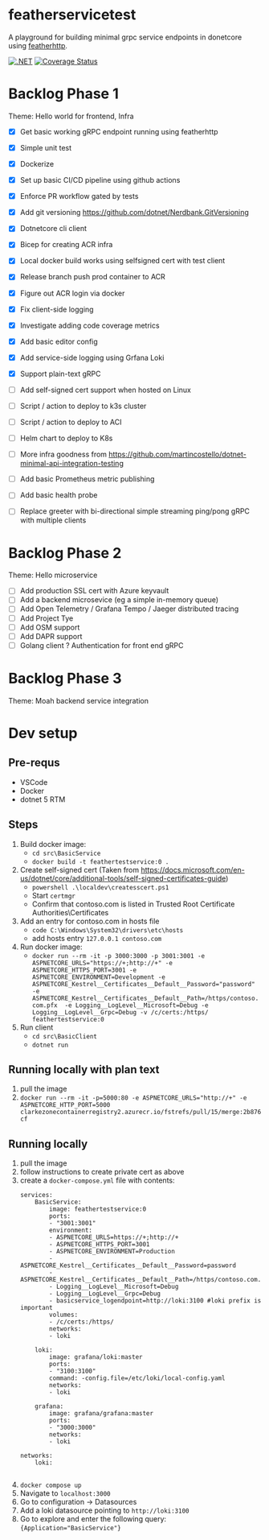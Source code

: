 # featherservicetest
A playground for building minimal grpc service endpoints in donetcore using [featherhttp](https://github.com/featherhttp/framework).

[![.NET](https://github.com/clarkezone/featherservicetest/actions/workflows/dotnet.yml/badge.svg)](https://github.com/clarkezone/featherservicetest/actions/workflows/dotnet.yml)
[![Coverage Status](https://coveralls.io/repos/github/clarkezone/featherservicetest/badge.svg)](https://coveralls.io/github/clarkezone/featherservicetest)

# Backlog Phase 1
Theme: Hello world for frontend, Infra
- [x] Get basic working gRPC endpoint running using featherhttp
- [x] Simple unit test
- [X] Dockerize
- [X] Set up basic CI/CD pipeline using github actions
- [X] Enforce PR workflow gated by tests
- [X] Add git versioning https://github.com/dotnet/Nerdbank.GitVersioning
- [X] Dotnetcore cli client
- [X] Bicep for creating ACR infra
- [X] Local docker build works using selfsigned cert with test client
- [X] Release branch push prod container to ACR
- [X] Figure out ACR login via docker
- [X] Fix client-side logging
- [X] Investigate adding code coverage metrics
- [X] Add basic editor config
- [X] Add service-side logging using Grfana Loki
- [X] Support plain-text gRPC
- [ ] Add self-signed cert support when hosted on Linux

- [ ] Script / action to deploy to k3s cluster
- [ ] Script / action to deploy to ACI
- [ ] Helm chart to deploy to K8s
- [ ] More infra goodness from https://github.com/martincostello/dotnet-minimal-api-integration-testing
- [ ] Add basic Prometheus metric publishing
- [ ] Add basic health probe
- [ ] Replace greeter with bi-directional simple streaming ping/pong gRPC with multiple clients

# Backlog Phase 2
Theme: Hello microservice
- [ ] Add production SSL cert with Azure keyvault
- [ ] Add a backend microsevice (eg a simple in-memory queue)
- [ ] Add Open Telemetry / Grafana Tempo / Jaeger distributed tracing
- [ ] Add Project Tye
- [ ] Add OSM support
- [ ] Add DAPR support
- [ ] Golang client
? Authentication for front end gRPC

# Backlog Phase 3
Theme: Moah backend service integration

# Dev setup

## Pre-requs
- VSCode
- Docker
- dotnet 5 RTM

## Steps
1. Build docker image: 
    - `cd src\BasicService`
    - `docker build -t feathertestservice:0 .`
2. Create self-signed cert (Taken from https://docs.microsoft.com/en-us/dotnet/core/additional-tools/self-signed-certificates-guide)
    - `powershell .\localdev\createsscert.ps1`
    - Start `certmgr`
    - Confirm that contoso.com is listed in Trusted Root Certificate Authorities\Certificates
3. Add an entry for contoso.com in hosts file
    - `code C:\Windows\System32\drivers\etc\hosts`
    - add hosts entry `127.0.0.1 contoso.com`
4. Run docker image:
    - `docker run --rm -it -p 3000:3000 -p 3001:3001 -e ASPNETCORE_URLS="https://+;http://+" -e ASPNETCORE_HTTPS_PORT=3001 -e ASPNETCORE_ENVIRONMENT=Development -e ASPNETCORE_Kestrel__Certificates__Default__Password="password" -e ASPNETCORE_Kestrel__Certificates__Default__Path=/https/contoso.com.pfx  -e Logging__LogLevel__Microsoft=Debug -e Logging__LogLevel__Grpc=Debug -v /c/certs:/https/ feathertestservice:0`
5. Run client
    - `cd src\BasicClient`
    - `dotnet run`

## Running locally with plan text
1. pull the image
2. `docker run --rm -it -p=5000:80 -e ASPNETCORE_URLS="http://+" -e ASPNETCORE_HTTP_PORT=5000 clarkezonecontainerregistry2.azurecr.io/fstrefs/pull/15/merge:2b876cf`

## Running locally
1. pull the image
2. follow instructions to create private cert as above
3. create a `docker-compose.yml` file with contents:
    ```
    services:
        BasicService:
            image: feathertestservice:0
            ports:
            - "3001:3001"
            environment:
            - ASPNETCORE_URLS=https://+;http://+
            - ASPNETCORE_HTTPS_PORT=3001
            - ASPNETCORE_ENVIRONMENT=Production
            - ASPNETCORE_Kestrel__Certificates__Default__Password=password
            - ASPNETCORE_Kestrel__Certificates__Default__Path=/https/contoso.com.pfx
            - Logging__LogLevel__Microsoft=Debug
            - Logging__LogLevel__Grpc=Debug
            - basicservice_logendpoint=http://loki:3100 #loki prefix is important
            volumes:
            - /c/certs:/https/
            networks:
            - loki

        loki:
            image: grafana/loki:master
            ports:
            - "3100:3100"
            command: -config.file=/etc/loki/local-config.yaml
            networks:
            - loki

        grafana:
            image: grafana/grafana:master
            ports:
            - "3000:3000"
            networks:
            - loki

    networks:
        loki:


3. `docker compose up`
4. Navigate to `localhost:3000`
5. Go to configuration -> Datasources
6. Add a loki datasource pointing to `http://loki:3100`
7. Go to explore and enter the following query: `{Application="BasicService"}`
